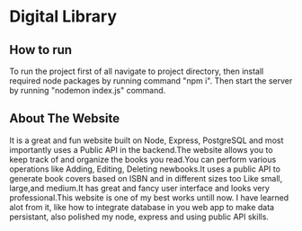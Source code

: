 # Digital Library

## How to run
To run the project first of all navigate to project directory, then install required node packages by running command "npm i". Then start the server by running "nodemon index.js" command.

## About The Website
It is a great and fun website built on Node, Express, PostgreSQL and most importantly uses a Public API in the backend.The website allows you to keep track of and organize the books you read.You can perform various operations like Adding, Editing, Deleting newbooks.It uses a public API to generate book covers based on ISBN and in different sizes too Like small, large,and medium.It has great and fancy user interface and looks very professional.This website is one of my best works untill now. I have learned alot from it, like how to integrate database in you web app to make data persistant, also polished my node, express and using public API skills.
